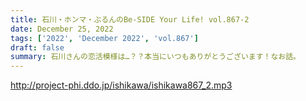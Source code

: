```yaml
---
title: 石川・ホンマ・ぶるんのBe-SIDE Your Life! vol.867-2
date: December 25, 2022
tags: ['2022', 'December 2022', 'vol.867']
draft: false
summary: 石川さんの恋活模様は…？？本当にいつもありがとうございます！なお話。
---
```


http://project-phi.ddo.jp/ishikawa/ishikawa867_2.mp3